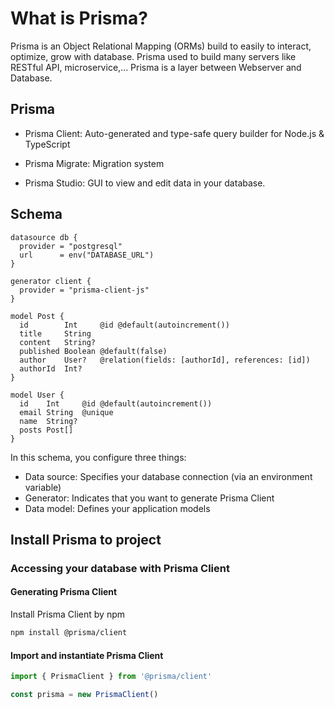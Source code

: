 # What is Prisma?
Prisma is an Object Relational Mapping (ORMs) build to easily to interact, optimize, grow with database. Prisma used to build many servers like RESTful API, microservice,... Prisma is a layer between Webserver and Database.

## Prisma
- Prisma Client: Auto-generated and type-safe query builder for Node.js & TypeScript

- Prisma Migrate: Migration system

- Prisma Studio: GUI to view and edit data in your database.

## Schema
```prisma
datasource db {
  provider = "postgresql"
  url      = env("DATABASE_URL")
}

generator client {
  provider = "prisma-client-js"
}

model Post {
  id        Int     @id @default(autoincrement())
  title     String
  content   String?
  published Boolean @default(false)
  author    User?   @relation(fields: [authorId], references: [id])
  authorId  Int?
}

model User {
  id    Int     @id @default(autoincrement())
  email String  @unique
  name  String?
  posts Post[]
}
```
In this schema, you configure three things:

- Data source: Specifies your database connection (via an environment variable)
- Generator: Indicates that you want to generate Prisma Client
- Data model: Defines your application models

## Install Prisma to project
### Accessing your database with Prisma Client
#### Generating Prisma Client
Install Prisma Client by npm
```sh
npm install @prisma/client
```

#### Import and instantiate Prisma Client

```javascript
import { PrismaClient } from '@prisma/client'

const prisma = new PrismaClient()
```

